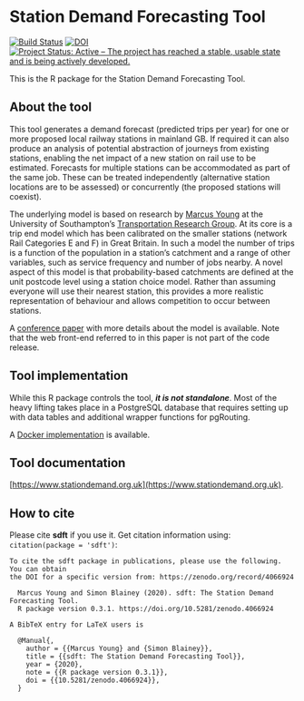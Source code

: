 # Station Demand Forecasting Tool

<!-- badges:  start -->
[![Build Status](https://travis-ci.org/station-demand-forecasting-tool/sdft.svg?branch=master)](https://travis-ci.org/station-demand-forecasting-tool/sdft)
[![DOI](https://zenodo.org/badge/DOI/10.5281/zenodo.4066924.svg)](https://doi.org/10.5281/zenodo.4066924)
[![Project Status: Active – The project has reached a stable, usable state and is being actively developed.](https://www.repostatus.org/badges/latest/active.svg)](https://www.repostatus.org/#active)
<!-- badges:  end -->

This is the R package for the Station Demand Forecasting Tool.

## About the tool

This tool generates a demand forecast (predicted trips per year) for one or more proposed local railway stations in mainland GB. If required it can also produce an analysis of potential abstraction of journeys from existing stations, enabling the net impact of a new station on rail use to be estimated. Forecasts for multiple stations can be accommodated as part of the same job. These can be treated independently (alternative station locations are to be assessed) or concurrently (the proposed stations will coexist).

The underlying model is based on research by [Marcus Young](https://www.southampton.ac.uk/engineering/about/staff/may1y17.page) at the University of Southampton’s [Transportation Research Group](https://www.southampton.ac.uk/engineering/research/groups/transportation_group.page). At its core is a trip end model which has been calibrated on the smaller stations (network Rail Categories E and F) in Great Britain. In such a model the number of trips is a function of the population in a station’s catchment and a range of other variables, such as service frequency and number of jobs nearby. A novel aspect of this model is that probability-based catchments are defined at the unit postcode level using a station choice model. Rather than assuming everyone will use their nearest station, this provides a more realistic representation of behaviour and allows competition to occur between stations.

A [conference paper](https://eprints.soton.ac.uk/432493/) with more details about the model is available. Note that the web front-end referred to in this paper is not part of the code release.

## Tool implementation

While this R package controls the tool, ***it is not standalone***. Most of the heavy lifting takes place in a PostgreSQL database that requires setting up with data tables and additional wrapper functions for pgRouting.

A [Docker implementation](https://github.com/station-demand-forecasting-tool/sdft-docker) is available. 

## Tool documentation

[https://www.stationdemand.org.uk](https://www.stationdemand.org.uk).

## How to cite

Please cite **sdft** if you use it. Get citation information using: `citation(package = 'sdft')`:

```
To cite the sdft package in publications, please use the following. You can obtain
the DOI for a specific version from: https://zenodo.org/record/4066924

  Marcus Young and Simon Blainey (2020). sdft: The Station Demand Forecasting Tool.
  R package version 0.3.1. https://doi.org/10.5281/zenodo.4066924

A BibTeX entry for LaTeX users is

  @Manual{,
    author = {{Marcus Young} and {Simon Blainey}},
    title = {{sdft: The Station Demand Forecasting Tool}},
    year = {2020},
    note = {{R package version 0.3.1}},
    doi = {{10.5281/zenodo.4066924}},
  }

```

